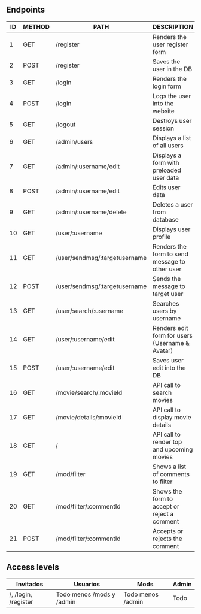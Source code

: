 
## Endpoints

| ID  | METHOD | PATH                          | DESCRIPTION                                     |
| --- | ------ | ----------------------------- | ----------------------------------------------- |
| 1   | GET    | /register                     | Renders the user register form                  |
| 2   | POST   | /register                     | Saves the user in the DB                        |
| 3   | GET    | /login                        | Renders the login form                          |
| 4   | POST   | /login                        | Logs the user into the website                  |
| 5   | GET    | /logout                       | Destroys user session                           |
| 6   | GET    | /admin/users                  | Displays a list of all users                    |
| 7   | GET    | /admin/:username/edit         | Displays a form with preloaded user data        |
| 8   | POST   | /admin/:username/edit         | Edits user data                                 |
| 9   | GET    | /admin/:username/delete       | Deletes a user from database                    |
| 10  | GET    | /user/:username               | Displays user profile                           |
| 11  | GET    | /user/sendmsg/:targetusername | Renders the form to send message to other user  |
| 12  | POST   | /user/sendmsg/:targetusername | Sends the message to target user                |
| 13  | GET    | /user/search/:username        | Searches users by username                      |
| 14  | GET    | /user/:username/edit          | Renders edit form for users (Username & Avatar) |
| 15  | POST   | /user/:username/edit          | Saves user edit into the DB                     |
| 16  | GET    | /movie/search/:movieId        | API call to search movies                       |
| 17  | GET    | /movie/details/:movieId       | API call to display movie details               |
| 18  | GET    | /                             | API call to render top and upcoming movies      |
| 19  | GET    | /mod/filter                   | Shows a list of comments to filter              |
| 20  | GET    | /mod/filter/:commentId        | Shows the form to accept or reject a comment    |
| 21  | POST   | /mod/filter/:commentId        | Accepts or rejects the comment                  |

## Access levels

| Invitados            | Usuarios                  | Mods              | Admin |
| -------------------- | ------------------------- | ----------------- | ----- |
| /, /login, /register | Todo menos /mods y /admin | Todo menos /admin | Todo  |
